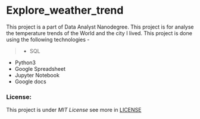 # Explore_weather_trend
This project is a part of Data Analyst Nanodegree. This project is for analyse the temperature trends of the World and the city I lived.
This project is done using the following technologies -
> * SQL
* Python3
* Google Spreadsheet
* Jupyter Notebook
* Google docs

### License:
This project is under _MIT License_ see more in [LICENSE]()
